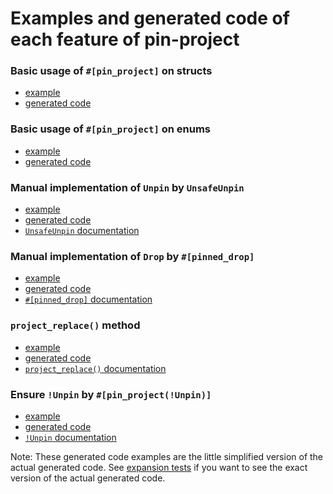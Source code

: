 # Examples and generated code of each feature of pin-project

### Basic usage of `#[pin_project]` on structs

  * [example](struct-default.rs)
  * [generated code](struct-default-expanded.rs)

### Basic usage of `#[pin_project]` on enums

  * [example](enum-default.rs)
  * [generated code](enum-default-expanded.rs)

### Manual implementation of `Unpin` by `UnsafeUnpin`

  * [example](unsafe_unpin.rs)
  * [generated code](unsafe_unpin-expanded.rs)
  * [`UnsafeUnpin` documentation](https://docs.rs/pin-project/1/pin_project/trait.UnsafeUnpin.html)

### Manual implementation of `Drop` by `#[pinned_drop]`

  * [example](pinned_drop.rs)
  * [generated code](pinned_drop-expanded.rs)
  * [`#[pinned_drop]` documentation](https://docs.rs/pin-project/1/pin_project/attr.pinned_drop.html)

### `project_replace()` method

  * [example](project_replace.rs)
  * [generated code](project_replace-expanded.rs)
  * [`project_replace()` documentation](https://docs.rs/pin-project/1/pin_project/attr.pin_project.html#project_replace)

### Ensure `!Unpin` by `#[pin_project(!Unpin)]`

  * [example](not_unpin.rs)
  * [generated code](not_unpin-expanded.rs)
  * [`!Unpin` documentation](https://docs.rs/pin-project/1/pin_project/attr.pin_project.html#unpin)

Note: These generated code examples are the little simplified version of the
actual generated code. See [expansion tests](../tests/expand/README.md) if you
want to see the exact version of the actual generated code.
